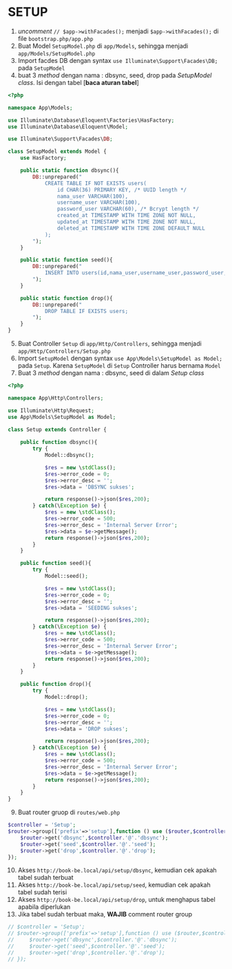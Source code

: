 # SETUP
1. *uncomment* `// $app->withFacades();` menjadi `$app->withFacades();` di file `bootstrap.php/app.php`
2. Buat Model `SetupModel.php` di `app/Models`, sehingga menjadi `app/Models/SetupModel.php`
3. Import facdes DB dengan syntax `use Illuminate\Support\Facades\DB;` pada `SetupModel`
4. buat 3 *method* dengan nama : dbsync, seed, drop pada *SetupModel class*. Isi dengan tabel [**baca aturan tabel**]
```php
<?php

namespace App\Models;

use Illuminate\Database\Eloquent\Factories\HasFactory;
use Illuminate\Database\Eloquent\Model;

use Illuminate\Support\Facades\DB;

class SetupModel extends Model {
    use HasFactory;

    public static function dbsync(){
        DB::unprepared("
            CREATE TABLE IF NOT EXISTS users(
                id CHAR(36) PRIMARY KEY, /* UUID length */
                nama_user VARCHAR(100),
                username_user VARCHAR(100),
                password_user VARCHAR(60), /* Bcrypt length */
                created_at TIMESTAMP WITH TIME ZONE NOT NULL,
                updated_at TIMESTAMP WITH TIME ZONE NOT NULL,
                deleted_at TIMESTAMP WITH TIME ZONE DEFAULT NULL
            );
        ");
    }

    public static function seed(){
        DB::unprepared("
            INSERT INTO users(id,nama_user,username_user,password_user,created_at,updated_at) VALUES ('00000000-0000-0000-0000-000000000000','ADMIN','admin','\$2a\$10\$YNvqg2vig8tZpqdz/l2SruQk1On0seDza0UF.OaN2gAroTAObmw/G',NOW(),NOW()) ON CONFLICT (id) DO NOTHING;
        ");
    }

    public static function drop(){
        DB::unprepared("
            DROP TABLE IF EXISTS users;
        ");
    }
}

```

5. Buat Controller `Setup` di `app/Http/Controllers`, sehingga menjadi `app/Http/Controllers/Setup.php`
6. Import `SetupModel` dengan syntax `use App\Models\SetupModel as Model;` pada `Setup`. Karena `SetupModel` di `Setup` Controller harus bernama `Model`
7. Buat 3 *method* dengan nama : dbsync, seed di dalam *Setup class*
```php
<?php

namespace App\Http\Controllers;

use Illuminate\Http\Request;
use App\Models\SetupModel as Model;

class Setup extends Controller {
    
    public function dbsync(){
        try {
            Model::dbsync();

            $res = new \stdClass();
            $res->error_code = 0;
            $res->error_desc = '';
            $res->data = 'DBSYNC sukses';

            return response()->json($res,200);
        } catch(\Exception $e) {
            $res = new \stdClass();
            $res->error_code = 500;
            $res->error_desc = 'Internal Server Error';
            $res->data = $e->getMessage();
            return response()->json($res,200);
        }
    }

    public function seed(){
        try {
            Model::seed();

            $res = new \stdClass();
            $res->error_code = 0;
            $res->error_desc = '';
            $res->data = 'SEEDING sukses';

            return response()->json($res,200);
        } catch(\Exception $e) {
            $res = new \stdClass();
            $res->error_code = 500;
            $res->error_desc = 'Internal Server Error';
            $res->data = $e->getMessage();
            return response()->json($res,200);
        }
    }

    public function drop(){
        try {
            Model::drop();

            $res = new \stdClass();
            $res->error_code = 0;
            $res->error_desc = '';
            $res->data = 'DROP sukses';

            return response()->json($res,200);
        } catch(\Exception $e) {
            $res = new \stdClass();
            $res->error_code = 500;
            $res->error_desc = 'Internal Server Error';
            $res->data = $e->getMessage();
            return response()->json($res,200);
        }
    }
}

```
9. Buat router gruop di `routes/web.php`
```php
$controller = 'Setup';
$router->group(['prefix'=>'setup'],function () use ($router,$controller) {
    $router->get('dbsync',$controller.'@'.'dbsync');
    $router->get('seed',$controller.'@'.'seed');
    $router->get('drop',$controller.'@'.'drop');
});
```
10. Akses `http://book-be.local/api/setup/dbsync`, kemudian cek apakah tabel sudah terbuat
11. Akses `http://book-be.local/api/setup/seed`, kemudian cek apakah tabel sudah terisi
12. Akses `http://book-be.local/api/setup/drop`, untuk menghapus tabel apabila diperlukan
13. Jika tabel sudah terbuat maka, **WAJIB** comment router group
```php
// $controller = 'Setup';
// $router->group(['prefix'=>'setup'],function () use ($router,$controller) {
//     $router->get('dbsync',$controller.'@'.'dbsync');
//     $router->get('seed',$controller.'@'.'seed');
//     $router->get('drop',$controller.'@'.'drop');
// });
```
